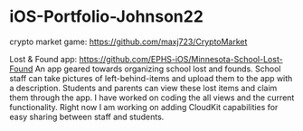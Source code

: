 # iOS-Portfolio-Johnson22

crypto market game:
https://github.com/maxj723/CryptoMarket

Lost & Found app:
https://github.com/EPHS-iOS/Minnesota-School-Lost-Found
An app geared towards organizing school lost and founds. School staff can take pictures of left-behind-items and upload them to the app with a description. Students and parents can view these lost items and claim them through the app.
I have worked on coding the all views and the current functionality. Right now I am working on adding CloudKit capabilities for easy sharing between staff and students.
